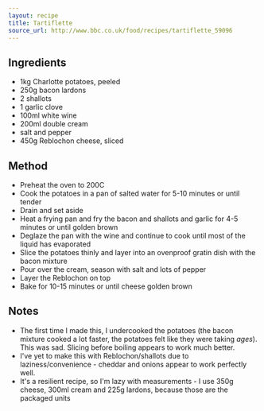 ```yaml
---
layout: recipe
title: Tartiflette
source_url: http://www.bbc.co.uk/food/recipes/tartiflette_59096
---
```


## Ingredients

* 1kg Charlotte potatoes, peeled
* 250g bacon lardons
* 2 shallots
* 1 garlic clove
* 100ml white wine
* 200ml double cream
* salt and pepper
* 450g Reblochon cheese, sliced

## Method

* Preheat the oven to 200C
* Cook the potatoes in a pan of salted water for 5-10 minutes or until tender
* Drain and set aside
* Heat a frying pan and fry the bacon and shallots and garlic for 4-5 minutes or until golden brown
* Deglaze the pan with the wine and continue to cook until most of the liquid has evaporated
* Slice the potatoes thinly and layer into an ovenproof gratin dish with the bacon mixture
* Pour over the cream, season with salt and lots of pepper
* Layer the Reblochon on top
* Bake for 10-15 minutes or until cheese golden brown

## Notes

* The first time I made this, I undercooked the potatoes (the bacon mixture cooked a lot faster, the potatoes felt like they were taking *ages*). This was sad. Slicing before boiling appears to work much better.
* I've yet to make this with Reblochon/shallots due to laziness/convenience - cheddar and onions appear to work perfectly well.
* It's a resilient recipe, so I'm lazy with measurements - I use 350g cheese, 300ml cream and 225g lardons, because those are the packaged units
